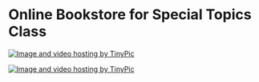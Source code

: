 # Online Bookstore for Special Topics Class

<a href="http://tinypic.com?ref=2jan5er" target="_blank"><img src="http://i59.tinypic.com/2jan5er.png" border="0" alt="Image and video hosting by TinyPic"></a>

<a href="http://tinypic.com?ref=2isb2va" target="_blank"><img src="http://i62.tinypic.com/2isb2va.png" border="0" alt="Image and video hosting by TinyPic"></a>

